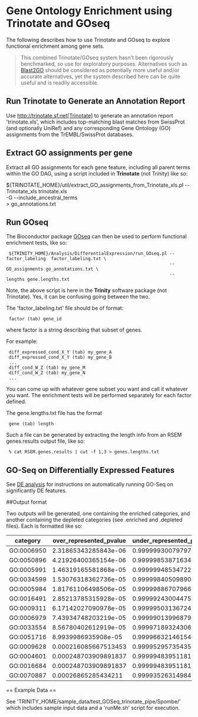 # Gene Ontology Enrichment using Trinotate and GOseq 

The following describes how to use Trinotate and GOseq to explore functional enrichment among gene sets.

>This combined Trinotate/GOseq system hasn't been rigorously benchmarked, so use for exploratory purposes. Alternatives such as [Blast2GO](http://www.blast2go.com/b2ghome) should be considered as potentially more useful and/or accurate alternatives, yet the system described here can be quite useful and is readily accessible.

## Run Trinotate to Generate an Annotation Report

Use http://trinotate.sf.net[Trinotate] to generate an annotation report 'trinotate.xls', which includes top-matching blast matches from SwissProt (and optionally UniRef) and any corresponding Gene Ontology (GO) assignments from the TrEMBL/SwissProt databases.

## Extract GO assignments per gene

Extract all GO assignments for each gene feature, including all parent terms within the GO DAG, using a script included in **Trinotate** (not Trinity) like so:

  ${TRINOTATE_HOME}/util/extract_GO_assignments_from_Trinotate_xls.pl --Trinotate_xls trinotate.xls \
                                                                      -G --include_ancestral_terms \
                                                                    > go_annotations.txt


## Run GOseq

The Bioconductor package [GOseq](http://www.bioconductor.org/packages/release/bioc/html/goseq.html) can then be used to perform functional enrichment tests, like so:

     ${TRINITY_HOME}/Analysis/DifferentialExpression/run_GOseq.pl --factor_labeling  factor_labeling.txt \
                                                                  --GO_assignments go_annotations.txt \
                                                                  --lengths gene.lengths.txt

Note, the above script is here in the **Trinity** software package (not Trinotate). Yes, it can be confusing going between the two.

The 'factor_labeling.txt' file should be of format:

     factor (tab) gene_id 

where factor is a string describing that subset of genes.

For example:

     diff_expressed_cond_X_Y (tab) my_gene_A 
     diff_expressed_cond_X_Y (tab) my_gene_B 
     ...
     diff_cond_W_Z (tab) my_gene_M
     diff_cond_W_Z (tab) my_gene_N
     ...

You can come up with whatever gene subset you want and call it whatever you want.  The enrichment tests will be performed separately for each factor defined.

The gene.lengths.txt file has the format

     gene (tab) length

Such a file can be generated by extracting the length info from an RSEM genes.results output file, like so:

     % cat RSEM.genes.results | cut -f 1,3 > genes.lengths.txt


## GO-Seq on Differentially Expressed Features

See [DE analysis](Trinity-Differential-Expression) for instructions on automatically running GO-Seq on significantly DE features.


##Output format

Two outputs will be generated, one containing the enriched categories, and another containing the depleted categories (see .enriched and .depleted files).  Each is formatted like so: 

|category|        over_represented_pvalue| under_represented_pvalue|        numDEInCat|      numInCat|        over_represented_FDR|    go_term|
|--------|-------------------------------|-------------------------|------------------|--------------|----------------------------------|-----------|
|  GO:0006950|      2.31865343285843e-06|    0.999999300797978|       29|      865|     0.0194486974248318|      BP| response to stress|
|  GO:0050896|      4.21926400365154e-06|    0.999998538716346|       37|      1260|    0.0194486974248318|      BP| response to stimulus|
|  GO:0005991|      1.46319165581868e-05|    0.99999948534722|        5|       13|      0.0335131128161946|      BP| trehalose metabolic process|
|  GO:0034599|      1.53076318362736e-05|    0.999998405098904|       8|       68|      0.0335131128161946|      BP| cellular response to oxidative stress|
|  GO:0005984|      1.81761106498506e-05|    0.99999886707966|        6|       28|      0.0335131128161946|      BP| disaccharide metabolic process|
|  GO:0016491|      2.85213785315928e-05|    0.999992430044754|       18|      384|     0.0438230981137924|      MF| oxidoreductase activity|
|  GO:0009311|      6.17142027090978e-05|    0.999995031367248|       6|       36|      0.0812776049678818|      BP| oligosaccharide metabolic process|
|  GO:0006979|      7.43934748203219e-05|    0.999990139968793|       8|       86|      0.0829156739562135|      BP| response to oxidative stress|
|  GO:0033554|      8.56780402612919e-05|    0.999971893243069|       22|      725|     0.0829156739562135|      BP| cellular response to stress|
|  GO:0051716|      8.9939986935908e-05|     0.999966321461546|       29|      1062|    0.0829156739562135|      BP| cellular response to stimulus|
|  GO:0009628|      0.000216085667513453|    0.999952957354358|       11|      178|     0.176369334253296|       BP| response to abiotic stimulus|
|  GO:0004601|      0.000248703909891837|    0.999994839511817|       3|       8|       0.176369334253296|       MF| peroxidase activity|
|  GO:0016684|      0.000248703909891837|    0.999994839511817|       3|       8|       0.176369334253296|       MF| oxidoreductase activity, acting on peroxide as acceptor|
|  GO:0070887|      0.00026865285434211|     0.999935263149842|       12|      216|     0.176907904584279|       BP| cellular response to chemical stimulus|


== Example Data ==

See 'TRINITY_HOME/sample_data/test_GOSeq_trinotate_pipe/Spombe/'
which includes sample input data and a 'runMe.sh' script for execution.

